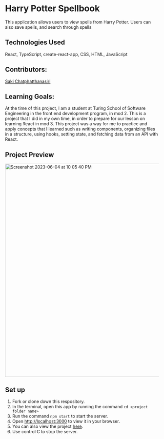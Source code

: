 # Harry Potter Spellbook
This application allows users to view spells from Harry Potter. Users can also save spells, and search through spells

## Technologies Used
React, TypeScript, create-react-app, CSS, HTML, JavaScript

## Contributors:
<a href="https://github.com/sakisandrac">Saki Chatphatthanasiri</a>

## Learning Goals:
At the time of this project, I am a student at Turing School of Software Engineering in the front end development program, in mod 2. This is a project that I did in my own time, in order to prepare for our lesson on learning React in mod 3. This project was a way for me to practice and apply concepts that I learned such as writing components, organizing files in a structure, using hooks, setting state, and fetching data from an API with React. 

## Project Preview
<img width="700" alt="Screenshot 2023-06-04 at 10 05 40 PM" src="https://github.com/sakisandrac/ideabox2/assets/118419729/5a8f0637-4b1d-4c5b-bd3c-0f8707099d7d">

## Set up
1. Fork or clone down this respository. 
2. In the terminal, open this app by running the command `cd <project folder name>`
3. Run the command `npm start` to start the server.
4. Open [http://localhost:3000](http://localhost:3000) to view it in your browser.
5. You can also view the project <a href="https://ideabox2.vercel.app/">here</a>.
6. Use control C to stop the server.
